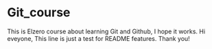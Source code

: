 # Git_course
This is Elzero course about learning Git and Github, I hope it works.
Hi eveyone, This line is just a test for README features. Thank you!
